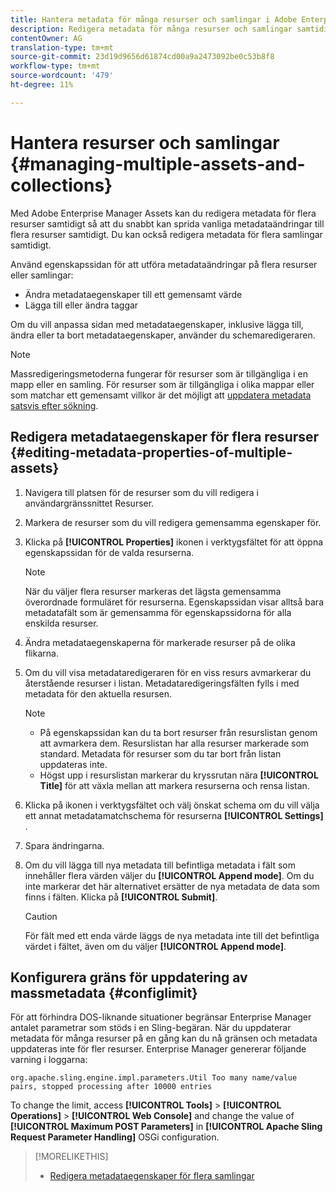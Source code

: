 ```yaml
---
title: Hantera metadata för många resurser och samlingar i Adobe Enterprise Manager.
description: Redigera metadata för många resurser och samlingar samtidigt för att snabbt sprida vanliga metadataändringar.
contentOwner: AG
translation-type: tm+mt
source-git-commit: 23d19d9656d61874cd00a9a2473092be0c53b8f8
workflow-type: tm+mt
source-wordcount: '479'
ht-degree: 11%

---
```



# Hantera resurser och samlingar {#managing-multiple-assets-and-collections}

Med Adobe Enterprise Manager Assets kan du redigera metadata för flera resurser samtidigt så att du snabbt kan sprida vanliga metadataändringar till flera resurser samtidigt. Du kan också redigera metadata för flera samlingar samtidigt.

Använd egenskapssidan för att utföra metadataändringar på flera resurser eller samlingar:

* Ändra metadataegenskaper till ett gemensamt värde
* Lägga till eller ändra taggar

Om du vill anpassa sidan med metadataegenskaper, inklusive lägga till, ändra eller ta bort metadataegenskaper, använder du schemaredigeraren.

>[!NOTE]
>
>Massredigeringsmetoderna fungerar för resurser som är tillgängliga i en mapp eller en samling. För resurser som är tillgängliga i olika mappar eller som matchar ett gemensamt villkor är det möjligt att [uppdatera metadata satsvis efter sökning](search-assets.md#metadataupdates).

## Redigera metadataegenskaper för flera resurser {#editing-metadata-properties-of-multiple-assets}

1. Navigera till platsen för de resurser som du vill redigera i användargränssnittet Resurser.
1. Markera de resurser som du vill redigera gemensamma egenskaper för.
1. Klicka på **[!UICONTROL Properties]** ikonen i verktygsfältet för att öppna egenskapssidan för de valda resurserna.

   >[!NOTE]
   >
   >När du väljer flera resurser markeras det lägsta gemensamma överordnade formuläret för resurserna. Egenskapssidan visar alltså bara metadatafält som är gemensamma för egenskapssidorna för alla enskilda resurser.

1. Ändra metadataegenskaperna för markerade resurser på de olika flikarna.
1. Om du vill visa metadataredigeraren för en viss resurs avmarkerar du återstående resurser i listan. Metadataredigeringsfälten fylls i med metadata för den aktuella resursen.

   >[!NOTE]
   >
   >* På egenskapssidan kan du ta bort resurser från resurslistan genom att avmarkera dem. Resurslistan har alla resurser markerade som standard. Metadata för resurser som du tar bort från listan uppdateras inte.
   >* Högst upp i resurslistan markerar du kryssrutan nära **[!UICONTROL Title]** för att växla mellan att markera resurserna och rensa listan.


1. Klicka på ikonen i verktygsfältet och välj önskat schema om du vill välja ett annat metadatamatchschema för resurserna **[!UICONTROL Settings]** .
1. Spara ändringarna.
1. Om du vill lägga till nya metadata till befintliga metadata i fält som innehåller flera värden väljer du **[!UICONTROL Append mode]**. Om du inte markerar det här alternativet ersätter de nya metadata de data som finns i fälten. Klicka på **[!UICONTROL Submit]**.

   >[!CAUTION]
   >
   >För fält med ett enda värde läggs de nya metadata inte till det befintliga värdet i fältet, även om du väljer **[!UICONTROL Append mode]**.

## Konfigurera gräns för uppdatering av massmetadata {#configlimit}

För att förhindra DOS-liknande situationer begränsar Enterprise Manager antalet parametrar som stöds i en Sling-begäran. När du uppdaterar metadata för många resurser på en gång kan du nå gränsen och metadata uppdateras inte för fler resurser. Enterprise Manager genererar följande varning i loggarna:

`org.apache.sling.engine.impl.parameters.Util Too many name/value pairs, stopped processing after 10000 entries`

To change the limit, access **[!UICONTROL Tools]** > **[!UICONTROL Operations]** > **[!UICONTROL Web Console]** and change the value of **[!UICONTROL Maximum POST Parameters]** in **[!UICONTROL Apache Sling Request Parameter Handling]** OSGi configuration.

>[!MORELIKETHIS]
>
>* [Redigera metadataegenskaper för flera samlingar](managing-collections-touch-ui.md#editing-collection-metadata-in-bulk)

